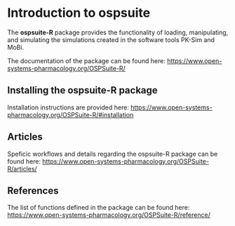 Introduction to ospsuite
========================

The **ospsuite-R** package provides the functionality of loading, manipulating, and simulating the simulations created in the software tools PK-Sim and MoBi. 

The documentation of the package can be found here:
https://www.open-systems-pharmacology.org/OSPSuite-R/


## Installing the ospsuite-R package

Installation instructions are provided here:
https://www.open-systems-pharmacology.org/OSPSuite-R/#installation


## Articles
Speficic workflows and details regarding the ospsuite-R package can be found here:
https://www.open-systems-pharmacology.org/OSPSuite-R/articles/


## References
The list of functions defined in the package can be found here: 
https://www.open-systems-pharmacology.org/OSPSuite-R/reference/